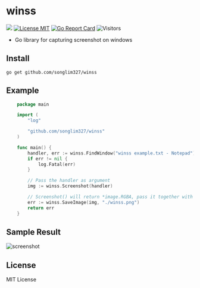 # winss
[![](https://img.shields.io/badge/godoc-reference-5272B4.svg)](https://pkg.go.dev/github.com/songlim327/winss) [![License MIT](https://img.shields.io/badge/license-MIT-blue)](https://img.shields.io/badge/license-MIT-blue) [![Go Report Card](https://goreportcard.com/badge/github.com/songlim327/winss)](https://goreportcard.com/report/github.com/songlim327/winss) ![Visitors](https://api.visitorbadge.io/api/visitors?path=github.com%2Fsonglim327%2Fwinss&label=visitors&countColor=%23dce775&style=flat)

* Go library for capturing screenshot on windows

## Install
```
go get github.com/songlim327/winss
```

## Example
```go
    package main

    import (
        "log"

        "github.com/songlim327/winss"
    )

    func main() {
        handler, err := winss.FindWindow("winss example.txt - Notepad")
        if err != nil {
            log.Fatal(err)
        }

        // Pass the handler as argument
        img := winss.Screenshot(handler)

        // Screenshot() will return *image.RGBA, pass it together with filename as arguments to SaveImage()
        err := winss.SaveImage(img, "./winss.png")
        return err
    }
```
## Sample Result 

![screenshot](https://ik.imagekit.io/songlim/winss.png?updatedAt=1697769749995)

## License
MIT License